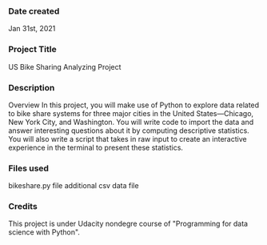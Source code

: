### Date created
Jan 31st, 2021

### Project Title
US Bike Sharing Analyzing Project

### Description
Overview
In this project, you will make use of Python to explore data related to bike share systems for three major cities in the United States—Chicago, New York City, and Washington. You will write code to import the data and answer interesting questions about it by computing descriptive statistics. You will also write a script that takes in raw input to create an interactive experience in the terminal to present these statistics.

### Files used
bikeshare.py file
additional csv data file

### Credits
This project is under Udacity nondegre course of "Programming for data science with Python".

